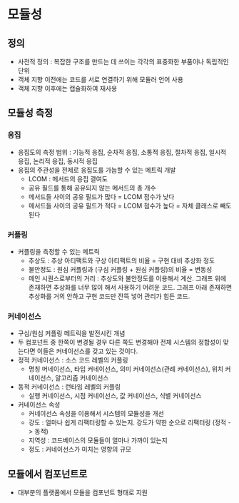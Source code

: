 # 모듈성

## 정의
- 사전적 정의 : 복잡한 구조를 만드는 데 쓰이는 각각의 표중화한 부품이나 독립적인 단위
- 객체 지향 이전에는 코드를 서로 연결하기 위해 모듈러 언어 사용 
- 객체 지향 이후에는 캡슐화하여 재사용

## 모듈성 측정
### 응집
- 응집도의 측정 범위 : 기능적 응집, 순차적 응집, 소통적 응집, 절차적 응집, 일시적 응집, 논리적 응집, 동시적 응집
- 응집의 주관성을 전제로 응집도를 가늠할 수 있는 메트릭 개발
  - LCOM : 메서드의 응집 결여도
  - 공유 필드를 통해 공유되지 않는 메서드의 총 개수
  - 메서드들 사이의 공유 필드가 많다 = LCOM 점수가 낮다
  - 메서드들 사이의 공유 필드가 적다 = LCOM 점수가 높다 = 자체 클래스로 빼도 된다

### 커플링
- 커플링을 측정할 수 있는 메트릭
  - 추상도 : 추상 아티팩트와 구상 아티팩트의 비율 = 구현 대비 추상화 정도
  - 불안정도 : 원심 커플링과 (구심 커플링 + 원심 커플링)의 비율 = 변동성
  - 메인 시퀀스로부터의 거리 : 추상도와 불안정도를 이용해서 계산. 그래프 위에 존재하면 추상화를 너무 많이 해서 사용하기 어려운 코드. 그래프 아래 존재하면 추상화를 거의 안하고 구현 코드만 잔뜩 넣어 관리가 힘든 코드.

### 커네이선스
- 구심/원심 커플링 메트릭을 발전시킨 개념
- 두 컴포넌트 중 한쪽이 변경될 경우 다른 쪽도 변경해야 전체 시스템의 정합성이 맞는다면 이들은 커네이선스를 갖고 있는 것이다.
- 정적 커네이선스 : 소스 코드 레벨의 커플링
  - 명칭 머네이선스, 타입 커네이선스, 의미 커네이선스(관례 커네이선스), 위치 커네이선스, 알고리즘 커네이선스
- 동적 커네이선스 : 런타임 레벨의 커플링
  - 실행 커네이선스, 시점 커네이선스, 값 커네이선스, 식별 커네이선스
- 커네이선스 속성
  - 커네이선스 속성을 이용해서 시스템의 모듈성을 개선
  - 강도 : 얼마나 쉽게 리팩터링할 수 있는지. 강도가 약한 순으로 리팩터링 (정적 -> 동적)
  - 지역성 : 코드베이스의 모듈들이 얼마나 가까이 있는지
  - 정도 : 커네이선스가 미치는 영향의 규모

## 모듈에서 컴포넌트로
- 대부분의 플랫폼에서 모듈을 컴포넌트 형태로 지원